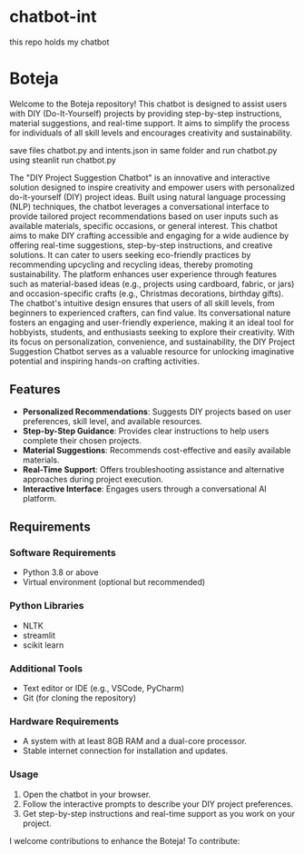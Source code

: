 # chatbot-int
this repo holds my chatbot

# Boteja

Welcome to the Boteja repository! This chatbot is designed to assist users with DIY (Do-It-Yourself) projects by providing step-by-step instructions, material suggestions, and real-time support. It aims to simplify the process for individuals of all skill levels and encourages creativity and sustainability.


 save files chatbot.py and intents.json in same folder and run chatbot.py using steanlit run chatbot.py

The "DIY Project Suggestion Chatbot" is an innovative and interactive solution designed to inspire creativity 
and empower users with personalized do-it-yourself (DIY) project ideas. Built using natural language 
processing (NLP) techniques, the chatbot leverages a conversational interface to provide tailored project 
recommendations based on user inputs such as available materials, specific occasions, or general interest.
This chatbot aims to make DIY crafting accessible and engaging for a wide audience by offering real-time 
suggestions, step-by-step instructions, and creative solutions. It can cater to users seeking eco-friendly 
practices by recommending upcycling and recycling ideas, thereby promoting sustainability. The platform 
enhances user experience through features such as material-based ideas (e.g., projects using cardboard, 
fabric, or jars) and occasion-specific crafts (e.g., Christmas decorations, birthday gifts).
The chatbot's intuitive design ensures that users of all skill levels, from beginners to experienced crafters, 
can find value. Its conversational nature fosters an engaging and user-friendly experience, making it an ideal 
tool for hobbyists, students, and enthusiasts seeking to explore their creativity. With its focus on 
personalization, convenience, and sustainability, the DIY Project Suggestion Chatbot serves as a valuable 
resource for unlocking imaginative potential and inspiring hands-on crafting activities.


## Features

- **Personalized Recommendations**: Suggests DIY projects based on user preferences, skill level, and available resources.
- **Step-by-Step Guidance**: Provides clear instructions to help users complete their chosen projects.
- **Material Suggestions**: Recommends cost-effective and easily available materials.
- **Real-Time Support**: Offers troubleshooting assistance and alternative approaches during project execution.
- **Interactive Interface**: Engages users through a conversational AI platform.

## Requirements

### Software Requirements

- Python 3.8 or above
- Virtual environment (optional but recommended)

### Python Libraries
 - NLTK
 - streamlit
 - scikit learn


### Additional Tools

- Text editor or IDE (e.g., VSCode, PyCharm)
- Git (for cloning the repository)

### Hardware Requirements

- A system with at least 8GB RAM and a dual-core processor.
- Stable internet connection for installation and updates.


### Usage

1. Open the chatbot in your browser.
2. Follow the interactive prompts to describe your DIY project preferences.
3. Get step-by-step instructions and real-time support as you work on your project.


I welcome contributions to enhance the Boteja! To contribute:

